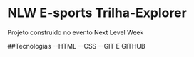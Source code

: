 # NLW E-sports Trilha-Explorer
Projeto construido no evento Next Level  Week

##Tecnologias
--HTML
--CSS
--GIT E GITHUB
